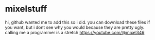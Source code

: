 # mixelstuff
hi, github wanted me to add this so i did. you can download these files if you want, but i dont see why you would because they are pretty ugly.
calling me a programmer is a stretch
https://youtube.com/@mixel346
